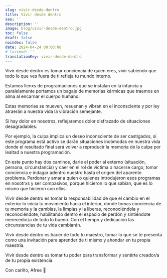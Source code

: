 ```yaml
---
slug: vivir-desde-dentro
title: Vivir desde dentro
seo: ''
description: ''
image: blog/vivir-desde-dentro.jpg
toc: false
draft: false
noindex: false
date: 2024-04-24 00:00:00
# lastmod: ''
translationKey: vivir-desde-dentro
---
```


Vivir desde dentro es tomar conciencia de quien eres, vivir sabiendo que todo lo que ves fuera de ti refleja tu mundo interno.

Estamos llenxs de programaciones que se instalan en la infancia y paralelamente portamos un bagaje de memorias kármicas que traemos en alma al encarnar el cuerpo humano.

Estas memorias se mueven, resuenan y vibran en el inconsciente y por ley atraerán a nuestra vida la vibración semejante.

Si hay dolor en nosotrxs, reflejaremos dolor disfrazado de situaciones desagradables.

Por ejemplo, la culpa implica un deseo inconsciente de ser castigadxs, si este programa está activo se darán situaciones incómodas en nuestra vida donde el resultado final será volver a reproducir la memoria de la culpa por lealtad a nuestra programación.

En este punto hay dos caminos, darle el poder al externo (situación, persona, circunstancia) y caer en el rol de víctima o hacerse cargo, tomar conciencia e indagar adentro nuestro hasta el origen del aparente problema. Perdonar y amar a quien o quienes introdujeron esos programas en nosotrxs y ser compasivos, porque hicieron lo que sabían, que es lo mismo que hicieron con ellxs.

Vivir desde dentro es tomar la responsabilidad de que el cambio en el exterior lo inicia tu movimiento hacia el interior, donde tomas conciencia de tu memoria y la cambias, la limpias y la liberas, reconociéndola y reconociéndote, habilitando dentro el espacio de perdón y sintiéndote merecedor/a de todo lo bueno. Con el tiempo y dedicación las circunstancias de tu vida cambiarán.

Vivir desde dentro es hacer de todo tu maestro, tomar lo que se te presenta como una invitación para aprender de ti mismx y ahondar en tu propia maestría.

Vivir desde dentro es tomar tu poder para transformar y sentirte creador/a de tu propia existencia.

Con cariño, Afree 🌻
